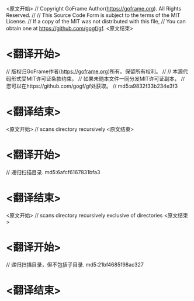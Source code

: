 
<原文开始>
// Copyright GoFrame Author(https://goframe.org). All Rights Reserved.
//
// This Source Code Form is subject to the terms of the MIT License.
// If a copy of the MIT was not distributed with this file,
// You can obtain one at https://github.com/gogf/gf.
<原文结束>

# <翻译开始>
// 版权归GoFrame作者(https://goframe.org)所有。保留所有权利。
//
// 本源代码形式受MIT许可证条款约束。
// 如果未随本文件一同分发MIT许可证副本，
// 您可以在https://github.com/gogf/gf处获取。
// md5:a9832f33b234e3f3
# <翻译结束>


<原文开始>
// scans directory recursively
<原文结束>

# <翻译开始>
// 递归扫描目录. md5:6afcf6167831bfa3
# <翻译结束>


<原文开始>
// scans directory recursively exclusive of directories
<原文结束>

# <翻译开始>
// 递归扫描目录，但不包括子目录. md5:21bf4685f98ac327
# <翻译结束>

